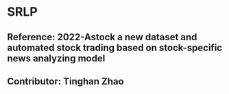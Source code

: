 # SRLP
## Reference: 2022-Astock a new dataset and automated stock trading based on stock-specific news analyzing model
## Contributor: Tinghan Zhao
